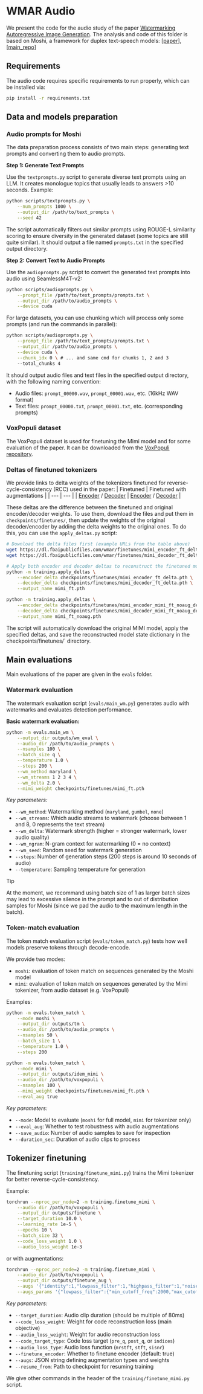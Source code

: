 # WMAR Audio

We present the code for the audio study of the paper [Watermarking Autoregressive Image Generation](https://arxiv.org/abs/2506.16349). 
The analysis and code of this folder is based on Moshi, a framework for duplex text-speech models: [[paper](https://kyutai.org/Moshi.pdf)],
[[main_repo](https://github.com/kyutai-labs/moshi)] 

## Requirements

The audio code requires specific requirements to run properly, which can be installed via:
```bash
pip install -r requirements.txt
```


## Data and models preparation

### Audio prompts for Moshi

The data preparation process consists of two main steps: generating text prompts and converting them to audio prompts.

**Step 1: Generate Text Prompts**

Use the `textprompts.py` script to generate diverse text prompts using an LLM.
It creates monologue topics that usually leads to answers >10 seconds.
Example:
```bash
python scripts/textprompts.py \
    --num_prompts 1000 \
    --output_dir /path/to/text_prompts \
    --seed 42
```

The script automatically filters out similar prompts using ROUGE-L similarity scoring to ensure diversity in the generated dataset (some topics are still quite similar).
It should output a file named `prompts.txt` in the specified output directory.

**Step 2: Convert Text to Audio Prompts**

Use the `audioprompts.py` script to convert the generated text prompts into audio using SeamlessM4T-v2:
```bash
python scripts/audioprompts.py \
    --prompt_file /path/to/text_prompts/prompts.txt \
    --output_dir /path/to/audio_prompts \
    --device cuda
```

For large datasets, you can use chunking which will process only some prompts (and run the commands in parallel):
```bash
python scripts/audioprompts.py \
    --prompt_file /path/to/text_prompts/prompts.txt \
    --output_dir /path/to/audio_prompts \
    --device cuda \
    --chunk_idx 0 \ # ... and same cmd for chunks 1, 2 and 3
    --total_chunks 4
```

It should output audio files and text files in the specified output directory, with the following naming convention:
- Audio files: `prompt_00000.wav`, `prompt_00001.wav`, etc. (16kHz WAV format)
- Text files: `prompt_00000.txt`, `prompt_00001.txt`, etc. (corresponding prompts)


### VoxPopuli dataset

The VoxPopuli dataset is used for finetuning the Mimi model and for some evaluation of the paper.
It can be downloaded from the [VoxPopuli repository](https://github.com/facebookresearch/voxpopuli).


### Deltas of finetuned tokenizers

We provide links to delta weights of the tokenizers finetuned for reverse-cycle-consistency (RCC) used in the paper: 
| Finetuned | Finetuned with augmentations |
| --- | --- |
| [Encoder](https://dl.fbaipublicfiles.com/wmar/finetunes/mimi_encoder_ft_noaug_delta.pth) / [Decoder](https://dl.fbaipublicfiles.com/wmar/finetunes/mimi_decoder_ft_noaug_delta.pth) | [Encoder](https://dl.fbaipublicfiles.com/wmar/finetunes/mimi_encoder_ft_delta.pth) / [Decoder](https://dl.fbaipublicfiles.com/wmar/finetunes/mimi_decoder_ft_delta.pth) |

These deltas are the difference between the finetuned and original encoder/decoder weights.
To use them, download the files and put them in `checkpoints/finetunes/`, then update the weights of the original decoder/encoder by adding the delta weights to the original ones.
To do this, you can use the `apply_deltas.py` script:

```bash
# Download the delta files first (example URLs from the table above)
wget https://dl.fbaipublicfiles.com/wmar/finetunes/mimi_encoder_ft_delta.pth -O checkpoints/finetunes/mimi_encoder_ft_delta.pth
wget https://dl.fbaipublicfiles.com/wmar/finetunes/mimi_decoder_ft_delta.pth -O checkpoints/finetunes/mimi_decoder_ft_delta.pth

# Apply both encoder and decoder deltas to reconstruct the finetuned model
python -m training.apply_deltas \
    --encoder_delta checkpoints/finetunes/mimi_encoder_ft_delta.pth \
    --decoder_delta checkpoints/finetunes/mimi_decoder_ft_delta.pth \
    --output_name mimi_ft.pth

python -m training.apply_deltas \
    --encoder_delta checkpoints/finetunes/mimi_encoder_mimi_ft_noaug_delta.pth \
    --decoder_delta checkpoints/finetunes/mimi_decoder_mimi_ft_noaug_delta.pth \
    --output_name mimi_ft_noaug.pth
```

The script will automatically download the original MIMI model, apply the specified deltas, and save the reconstructed model state dictionary in the checkpoints/finetunes/` directory.



## Main evaluations

Main evaluations of the paper are given in the `evals` folder.

### Watermark evaluation

The watermark evaluation script (`evals/main_wm.py`) generates audio with watermarks and evaluates detection performance.

**Basic watermark evaluation:**
```bash
python -m evals.main_wm \
    --output_dir outputs/wm_eval \
    --audio_dir /path/to/audio_prompts \
    --nsamples 100 \
    --batch_size q \
    --temperature 1.0 \
    --steps 200 \
    --wm_method maryland \
    --wm_streams 1 2 3 4 \
    --wm_delta 2.0 \
    --mimi_weight checkpoints/finetunes/mimi_ft.pth
```

*Key parameters:*
- `--wm_method`: Watermarking method (`maryland`, `gumbel`, `none`)
- `--wm_streams`: Which audio streams to watermark (choose between 1 and 8, 0 represents the text stream)
- `--wm_delta`: Watermark strength (higher = stronger watermark, lower audio quality)
- `--wm_ngram`: N-gram context for watermarking (0 = no context)
- `--wm_seed`: Random seed for watermark generation
- `--steps`: Number of generation steps (200 steps is around 10 seconds of audio)
- `--temperature`: Sampling temperature for generation

> [!TIP]
> At the moment, we recommand using batch size of 1 as larger batch sizes may lead to excessive silence in the prompt and to out of distribution samples for Moshi (since we pad  the audio to the maximum length in the batch).


### Token-match evaluation

The token match evaluation script (`evals/token_match.py`) tests how well models preserve tokens through decode-encode.

We provide two modes:
- `moshi`: evaluation of token match on sequences generated by the Moshi model
- `mimi`:  evaluation of token match on sequences generated by the Mimi tokenizer, from audio dataset (e.g. VoxPopuli)

Examples:
```bash
python -m evals.token_match \
    --mode moshi \
    --output_dir outputs/tm \
    --audio_dir /path/to/audio_prompts \
    --nsamples 50 \
    --batch_size 1 \
    --temperature 1.0 \
    --steps 200

python -m evals.token_match \
    --mode mimi \
    --output_dir outputs/idem_mimi \
    --audio_dir /path/to/voxpopuli \
    --nsamples 100 \
    --mimi_weight checkpoints/finetunes/mimi_ft.pth \
    --eval_aug true
```

*Key parameters:*
- `--mode`: Model to evaluate (`moshi` for full model, `mimi` for tokenizer only)
- `--eval_aug`: Whether to test robustness with audio augmentations
- `--save_audio`: Number of audio samples to save for inspection
- `--duration_sec`: Duration of audio clips to process


## Tokenizer finetuning

The finetuning script (`training/finetune_mimi.py`) trains the Mimi tokenizer for better reverse-cycle-consistency.

Example:
```bash
torchrun --nproc_per_node=2 -m training.finetune_mimi \
    --audio_dir /path/to/voxpopuli \
    --output_dir outputs/finetune \
    --target_duration 10.0 \
    --learning_rate 1e-5 \
    --epochs 10 \
    --batch_size 32 \
    --code_loss_weight 1.0 \
    --audio_loss_weight 1e-3
```

or with augmentations:
```bash
torchrun --nproc_per_node=2 -m training.finetune_mimi \
    --audio_dir /path/to/voxpopuli \
    --output_dir outputs/finetune_aug \
    --augs '{"identity":1,"lowpass_filter":1,"highpass_filter":1,"noise_injection":1,"pink_noise":1}' \
    --augs_params '{"lowpass_filter":{"min_cutoff_freq":2000,"max_cutoff_freq":6000},"noise_injection":{"min_noise_std":0.005,"max_noise_std":0.015}}'
```

*Key parameters:*
- `--target_duration`: Audio clip duration (should be multiple of 80ms)
- `--code_loss_weight`: Weight for code reconstruction loss (main objective)
- `--audio_loss_weight`: Weight for audio reconstruction loss
- `--code_target_type`: Code loss target (`pre_q`, `post_q`, or `indices`)
- `--audio_loss_type`: Audio loss function (`mrstft`, `stft`, `sisnr`)
- `--finetune_encoder`: Whether to finetune encoder (default: true)
- `--augs`: JSON string defining augmentation types and weights
- `--resume_from`: Path to checkpoint for resuming training

We give other commands in the header of the `training/finetune_mimi.py` script.